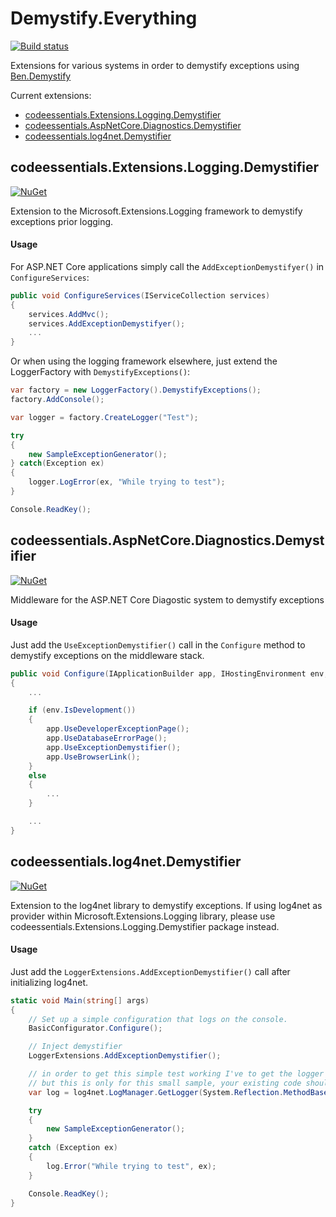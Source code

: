 # Demystify.Everything
[![Build status](https://ci.appveyor.com/api/projects/status/tj4sycaq3kyu1ic5?svg=true)](https://ci.appveyor.com/project/twenzel/demystify-everything)

Extensions for various systems in order to demystify exceptions using [Ben.Demystify](https://github.com/benaadams/Ben.Demystifier)

Current extensions:
* [codeessentials.Extensions.Logging.Demystifier](#codeessentials.Extensions.Logging.Demystifier)
* [codeessentials.AspNetCore.Diagnostics.Demystifier](#codeessentials.AspNetCore.Diagnostics.Demystifier)
* [codeessentials.log4net.Demystifier](#codeessentials.log4net.Demystifier)

## codeessentials.Extensions.Logging.Demystifier
[![NuGet](https://img.shields.io/nuget/v/codeessentials.Extensions.Logging.Demystifier.svg)](https://nuget.org/packages/codeessentials.Extensions.Logging.Demystifier/)

Extension to the Microsoft.Extensions.Logging framework to demystify exceptions prior logging.

#### Usage
For ASP.NET Core applications simply call the `AddExceptionDemystifyer()` in `ConfigureServices`:

```csharp
public void ConfigureServices(IServiceCollection services)
{
    services.AddMvc();
    services.AddExceptionDemystifyer();
    ...
}
```

Or when using the logging framework elsewhere, just extend the LoggerFactory with `DemystifyExceptions()`:

```csharp
var factory = new LoggerFactory().DemystifyExceptions();
factory.AddConsole();

var logger = factory.CreateLogger("Test");

try
{
    new SampleExceptionGenerator();
} catch(Exception ex)
{
    logger.LogError(ex, "While trying to test");
}

Console.ReadKey();
```

## codeessentials.AspNetCore.Diagnostics.Demystifier
[![NuGet](https://img.shields.io/nuget/v/codeessentials.AspNetCore.Diagnostics.Demystifier.svg)](https://nuget.org/packages/codeessentials.AspNetCore.Diagnostics.Demystifier/)

Middleware for the ASP.NET Core Diagostic system to demystify exceptions

#### Usage
Just add the `UseExceptionDemystifier()` call in the `Configure` method to demystify exceptions on the middleware stack.

```csharp
public void Configure(IApplicationBuilder app, IHostingEnvironment env, ILoggerFactory factory)
{
    ...

    if (env.IsDevelopment())
    {                
        app.UseDeveloperExceptionPage();
        app.UseDatabaseErrorPage();
        app.UseExceptionDemystifier();
        app.UseBrowserLink();
    }
    else
    {
        ...
    }

    ...
}
```

## codeessentials.log4net.Demystifier
[![NuGet](https://img.shields.io/nuget/v/codeessentials.log4net.Demystifier.svg)](https://nuget.org/packages/codeessentials.log4net.Demystifier/)

Extension to the log4net library to demystify exceptions. If using log4net as provider within Microsoft.Extensions.Logging library, please use codeessentials.Extensions.Logging.Demystifier package instead.

#### Usage
Just add the `LoggerExtensions.AddExceptionDemystifier()` call after initializing log4net.

```csharp
static void Main(string[] args)
{
	// Set up a simple configuration that logs on the console.
	BasicConfigurator.Configure();

	// Inject demystifier
	LoggerExtensions.AddExceptionDemystifier();

	// in order to get this simple test working I've to get the logger after the demystifier was injected
	// but this is only for this small sample, your existing code should work as is (e.g. using static ILog members).
	var log = log4net.LogManager.GetLogger(System.Reflection.MethodBase.GetCurrentMethod().DeclaringType);

	try
	{
		new SampleExceptionGenerator();
	}
	catch (Exception ex)
	{
		log.Error("While trying to test", ex);
	}

	Console.ReadKey();
}
```